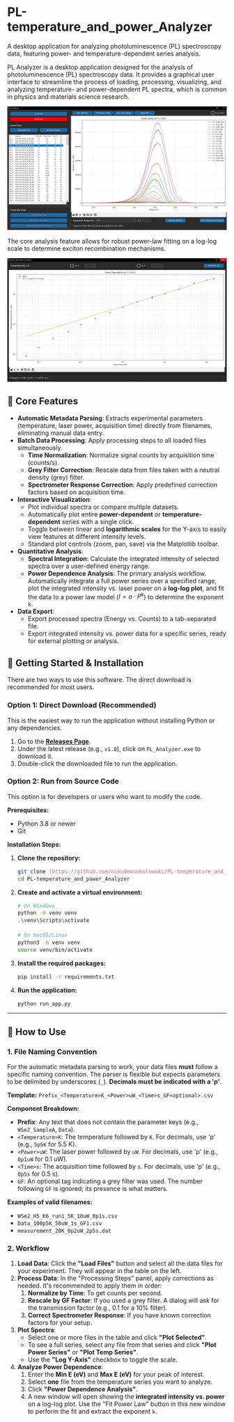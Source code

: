 # PL-temperature_and_power_Analyzer
A desktop application for analyzing photoluminescence (PL) spectroscopy data, featuring power- and temperature-dependent series analysis.

PL Analyzer is a desktop application designed for the analysis of photoluminescence (PL) spectroscopy data. It provides a graphical user interface to streamline the process of loading, processing, visualizing, and analyzing temperature- and power-dependent PL spectra, which is common in physics and materials science research.

![PL Analyzer Screenshot](https://github.com/nikodemsokolowski/PL-temperature_and_power_Analyzer/blob/main/fig1.png?raw=true)

The core analysis feature allows for robust power-law fitting on a log-log scale to determine exciton recombination mechanisms.

![Power Law Fitting Screenshot](https://github.com/nikodemsokolowski/PL-temperature_and_power_Analyzer/blob/main/fig2.png?raw=true)

## 🔬 Core Features

* **Automatic Metadata Parsing**: Extracts experimental parameters (temperature, laser power, acquisition time) directly from filenames, eliminating manual data entry.
* **Batch Data Processing**: Apply processing steps to all loaded files simultaneously.
    * **Time Normalization**: Normalize signal counts by acquisition time (counts/s).
    * **Grey Filter Correction**: Rescale data from files taken with a neutral density (grey) filter.
    * **Spectrometer Response Correction**: Apply predefined correction factors based on acquisition time.
* **Interactive Visualization**:
    * Plot individual spectra or compare multiple datasets.
    * Automatically plot entire **power-dependent** or **temperature-dependent** series with a single click.
    * Toggle between linear and **logarithmic scales** for the Y-axis to easily view features at different intensity levels.
    * Standard plot controls (zoom, pan, save) via the Matplotlib toolbar.
* **Quantitative Analysis**:
    * **Spectral Integration**: Calculate the integrated intensity of selected spectra over a user-defined energy range.
    * **Power Dependence Analysis**: The primary analysis workflow. Automatically integrate a full power series over a specified range, plot the integrated intensity vs. laser power on a **log-log plot**, and fit the data to a power law model ($I = a \cdot P^k$) to determine the exponent `k`.
* **Data Export**:
    * Export processed spectra (Energy vs. Counts) to a tab-separated file.
    * Export integrated intensity vs. power data for a specific series, ready for external plotting or analysis.


## 🚀 Getting Started & Installation

There are two ways to use this software. The direct download is recommended for most users.

### Option 1: Direct Download (Recommended)
This is the easiest way to run the application without installing Python or any dependencies.

1.  Go to the [**Releases Page**](https://github.com/nikodemsokolowski/PL-temperature_and_power_Analyzer/releases).
2.  Under the latest release (e.g., `v1.0`), click on `PL_Analyzer.exe` to download it.
3.  Double-click the downloaded file to run the application.

### Option 2: Run from Source Code
This option is for developers or users who want to modify the code.

**Prerequisites:**
* Python 3.8 or newer
* Git

**Installation Steps:**
1.  **Clone the repository:**
    ```bash
    git clone [https://github.com/nikodemsokolowski/PL-temperature_and_power_Analyzer.git](https://github.com/nikodemsokolowski/PL-temperature_and_power_Analyzer.git)
    cd PL-temperature_and_power_Analyzer
    ```

2.  **Create and activate a virtual environment:**
    ```bash
    # On Windows
    python -m venv venv
    .\venv\Scripts\activate

    # On macOS/Linux
    python3 -m venv venv
    source venv/bin/activate
    ```

3.  **Install the required packages:**
    ```bash
    pip install -r requirements.txt
    ```

4.  **Run the application:**
    ```bash
    python run_app.py
    ```

---

## 📖 How to Use

### 1. File Naming Convention

For the automatic metadata parsing to work, your data files **must** follow a specific naming convention. The parser is flexible but expects parameters to be delimited by underscores (`_`). **Decimals must be indicated with a 'p'**.

**Template:** `Prefix_<Temperature>K_<Power>uW_<Time>s_GF<optional>.csv`

**Component Breakdown:**
* **Prefix**: Any text that does not contain the parameter keys (e.g., `WSe2_SampleA`, `Data`).
* `<Temperature>K`: The temperature followed by `K`. For decimals, use 'p' (e.g., `5p5K` for 5.5 K).
* `<Power>uW`: The laser power followed by `uW`. For decimals, use 'p' (e.g., `0p1uW` for 0.1 uW).
* `<Time>s`: The acquisition time followed by `s`. For decimals, use 'p' (e.g., `0p5s` for 0.5 s).
* `GF`: An optional tag indicating a grey filter was used. The number following `GF` is ignored; its presence is what matters.

**Examples of valid filenames:**
* `WSe2_H5_K6_run1_5K_10uW_0p1s.csv`
* `Data_100p5K_50uW_1s_GF1.csv`
* `measurement_20K_0p2uW_2p5s.dat`

### 2. Workflow

1.  **Load Data**: Click the **"Load Files"** button and select all the data files for your experiment. They will appear in the table on the left.
2.  **Process Data**: In the "Processing Steps" panel, apply corrections as needed. It's recommended to apply them in order:
    1.  **Normalize by Time**: To get counts per second.
    2.  **Rescale by GF Factor**: If you used a grey filter. A dialog will ask for the transmission factor (e.g., 0.1 for a 10% filter).
    3.  **Correct Spectrometer Response**: If you have known correction factors for your setup.
4.  **Plot Spectra**:
    * Select one or more files in the table and click **"Plot Selected"**.
    * To see a full series, select any file from that series and click **"Plot Power Series"** or **"Plot Temp Series"**.
    * Use the **"Log Y-Axis"** checkbox to toggle the scale.
5.  **Analyze Power Dependence**:
    1.  Enter the **Min E (eV)** and **Max E (eV)** for your peak of interest.
    2.  Select **one** file from the temperature series you want to analyze.
    3.  Click **"Power Dependence Analysis"**.
    4.  A new window will open showing the **integrated intensity vs. power** on a log-log plot. Use the "Fit Power Law" button in this new window to perform the fit and extract the exponent `k`.

